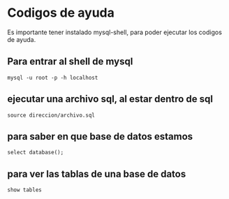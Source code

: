 # Codigos de ayuda
Es importante tener instalado mysql-shell, para poder ejecutar los codigos de ayuda.

## Para entrar al shell de mysql

`mysql -u root -p -h localhost`

## ejecutar una archivo sql, al estar dentro de sql

`source direccion/archivo.sql`

## para saber en que base de datos estamos

`select database();`

## para ver las tablas de una base de datos

`show tables`